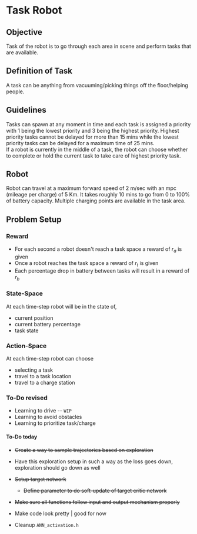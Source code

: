 # Task Robot

## Objective

Task of the robot is to go through each area in scene and perform tasks that are available.

## Definition of Task

A task can be anything from vacuuming/picking things off the floor/helping people.  

## Guidelines

Tasks can spawn at any moment in time and each task is assigned a priority with 1 being the lowest priority
and 3 being the highest priority. Highest priority tasks cannot be delayed for more than 15 mins while the lowest priority tasks can be delayed for a maximum time of 25 mins.  
If a robot is currently in the middle of a task, the robot can choose whether to complete or hold the current task to take care of highest priority task.  

## Robot

Robot can travel at a maximum forward speed of 2 m/sec with an mpc (mileage per charge) of 5 Km. It takes roughly 10 mins to go from 0 to 100% of battery capacity. Multiple charging points are available in the task area.

## Problem Setup

### Reward

* For each second a robot doesn't reach a task space a reward of $r_a$ is given
* Once a robot reaches the task space a reward of $r_t$ is given
* Each percentage drop in battery between tasks will result in a reward of $r_b$

### State-Space

At each time-step robot will be in the state of,

* current position
* current battery percentage
* task state

### Action-Space

At each time-step robot can choose

* selecting a task
* travel to a task location
* travel to a charge station

### To-Do revised

* Learning to drive -- `WIP`
* Learning to avoid obstacles
* Learning to prioritize task/charge

#### To-Do today

* ~~Create a way to sample trajectories based on exploration~~
* Have this exploration setup in such a way as the loss goes down, exploration should go down as well

* ~~Setup target network~~
  * ~~Define parameter to do soft-update of target critic network~~

* ~~Make sure all functions follow input and output mechanism properly~~

* Make code look pretty | good for now

* Cleanup `ANN_activation.h`
